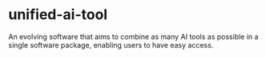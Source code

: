 # unified-ai-tool
An evolving software that aims to combine as many AI tools as possible in a single software package, enabling users to have easy access.
